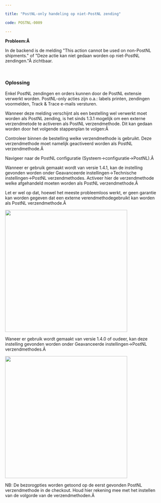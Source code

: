 ```yaml
---

title: "PostNL-only handeling op niet-PostNL zending"

code: POSTNL-0009

---
```




<p><strong>Probleem:&Acirc;&nbsp;</strong></p><p>In de backend is de melding "This action cannot be used on non-PostNL shipments." of "Deze actie kan niet gedaan worden op niet-PostNL zendingen."&Acirc;&nbsp;zichtbaar.</p><p><br></p><h3>Oplossing</h3><p>Enkel PostNL zendingen en orders kunnen door de PostNL extensie verwerkt worden. PostNL-only acties zijn o.a.: labels printen, zendingen voormelden, Track &amp; Trace e-mails versturen.</p><p>Wanneer deze melding verschijnt als een bestelling wel verwerkt moet worden als PostNL zending, is het sinds 1.3.1 mogelijk om een externe verzendmetode te activeren als PostNL verzendmethode. Dit kan gedaan worden door het volgende stappenplan te volgen:&Acirc;&nbsp;</p><p>Controleer binnen de bestelling welke verzendmethode is gebruikt. Deze verzendmethode moet namelijk geactiveerd worden als PostNL verzendmethode.&Acirc;&nbsp;</p><p>Navigeer naar de PostNL configuratie (Systeem-&gt;configuratie-&gt;PostNL).&Acirc;&nbsp;</p><p>Wanneer er gebruik gemaakt wordt van versie 1.4.1, kan de instelling gevonden worden onder Geavanceerde instellingen-&gt;Technische instellingen-&gt;PostNL verzendmethodes. Activeer hier de verzendmethode welke afgehandeld moeten worden als PostNL verzendmethode.&Acirc;&nbsp;</p><p>Let er wel op dat, hoewel het meeste probleemloos werkt, er geen garantie kan worden gegeven dat een externe verendmethodegebruikt kan worden als PostNL verzendmethode.&Acirc;&nbsp;</p><p><span class="confluence-embedded-file-wrapper confluence-embedded-manual-size"><img class="confluence-embedded-image" draggable="false" height="400" src="{{site.baseurl}}/assets/images/POSTNL-0009_0.png" data-image-src="/download/attachments/8553719/Screen_Shot_2014-12-16_at_09.34_.13_.png?version=1&amp;modificationDate=1496072749000&amp;api=v2" data-unresolved-comment-count="0" data-linked-resource-id="14876902" data-linked-resource-version="1" data-linked-resource-type="attachment" data-linked-resource-default-alias="Screen_Shot_2014-12-16_at_09.34_.13_.png" data-base-url="https://docs.tig.nl" data-linked-resource-content-type="image/png" data-linked-resource-container-id="8553719" data-linked-resource-container-version="3" alt=""></span></p><p>Waneer er gebruik wordt gemaakt van versie 1.4.0 of oudeer, kan deze instelling gevonden worden onder Geavanceerde instellingen-&gt;PostNL verzendmethodes.&Acirc;&nbsp;</p><p><span class="confluence-embedded-file-wrapper confluence-embedded-manual-size"><img class="confluence-embedded-image" draggable="false" height="400" src="{{site.baseurl}}/assets/images/POSTNL-0009_1.png" data-image-src="/download/attachments/8553719/Screen_Shot_2014-12-16_at_09.36_.00_.png?version=1&amp;modificationDate=1496072764000&amp;api=v2" data-unresolved-comment-count="0" data-linked-resource-id="14876903" data-linked-resource-version="1" data-linked-resource-type="attachment" data-linked-resource-default-alias="Screen_Shot_2014-12-16_at_09.36_.00_.png" data-base-url="https://docs.tig.nl" data-linked-resource-content-type="image/png" data-linked-resource-container-id="8553719" data-linked-resource-container-version="3" alt=""></span></p><p>NB: De bezorogpties worden getoond op de eerst gevonden PostNL verzendmethode in de checkout. Houd hier rekening mee met het instellen van de volgorde van de verzendmethoden.&Acirc;&nbsp;</p></div>


